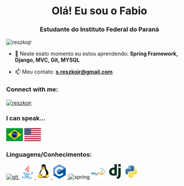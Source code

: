 <h1 align="center">Olá! Eu sou o Fabio</h1>
<h3 align="center">Estudante do Instituto Federal do Paraná</h3>

<p align="left"> <img src="https://komarev.com/ghpvc/?username=reszkojr&label=Profile%20views&color=0e75b6&style=flat" alt="reszkojr" /> </p>

- 🌱 Neste exato momento eu estou aprendendo: **Spring Framework, Django, MVC, Git, MYSQL**

- 📫 Meu contato: **s.reszkojr@gmail.com**

<h3 align="left">Connect with me:</h3>
<p align="left">
<a href="https://linkedin.com/in/reszkojr" target="blank"><img align="center" src="https://raw.githubusercontent.com/rahuldkjain/github-profile-readme-generator/master/src/images/icons/Social/linked-in-alt.svg" alt="reszkojr" height="30" width="40" /></a>
</p>

</p>
<h3 align="left"> I can speak...</h3>
<p align="left">
<img src="language/pt-br.png" alt="português" title="Português" height="35" width="45" />
<img src="language/en-us.jpg" alt="english" title="English" height="35" width="45" />
</p>

<h3 align="left">Linguagens/Conhecimentos:</h3>
<p align="left"> <a href="https://git-scm.com/" target="_blank" rel="noreferrer"> <img src="https://www.vectorlogo.zone/logos/git-scm/git-scm-icon.svg" alt="git" width="40" height="40"/> </a> <a href="https://www.java.com" target="_blank" rel="noreferrer"> <img src="https://raw.githubusercontent.com/devicons/devicon/master/icons/java/java-original.svg" alt="java" width="40" height="40"/> </a> <a href="https://www.linux.org/" target="_blank" rel="noreferrer"> <img src="https://raw.githubusercontent.com/devicons/devicon/master/icons/linux/linux-original.svg" alt="linux" width="40" height="40"/> </a> <a href="https://spring.io/" target="_blank" rel="noreferrer"> </a> <a href="https://www.cprogramming.com/" target="_blank" rel="noreferrer"> <img src="https://raw.githubusercontent.com/devicons/devicon/master/icons/c/c-original.svg" alt="c" width="40" height="40"/> </a> <img src="https://www.vectorlogo.zone/logos/springio/springio-icon.svg" alt="spring" width="40" height="40"/> <img src="https://raw.githubusercontent.com/devicons/devicon/master/icons/mysql/mysql-original-wordmark.svg" alt="mysql" width="40" height="40"/> </a> <img src="https://raw.githubusercontent.com/devicons/devicon/master/icons/django/django-plain.svg" alt="django" width="40" height="40"/> </a> <img src="https://raw.githubusercontent.com/devicons/devicon/master/icons/python/python-original.svg" alt="python" width="40" height="40"/> </a> </p>

